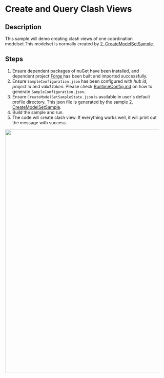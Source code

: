 # Create and Query Clash Views

## Description
This sample will demo creating clash views of one coordination modelset.This modelset is normally created by [2. CreateModelSetSample](./2.%20CreateModelSetSample.md).

## Steps
1. Ensure dependent packages of nuGet have been installed, and dependent project [Forge ](../samples/auxiliary/Forge) has been built and imported successfully. 
2. Ensure ` SampleConfiguration.json ` has been configured with _hub id_, _project id_ and _valid token_. Please check [RuntimeConfig.md](../RuntimeConfig.md) on how to generate ` SampleConfiguration.json `.
3. Ensure ` CreateModelSetSampleState.json ` is available in user's default profile directory. This json file is generated by the sample [2. CreateModelSetSample](./2.%20CreateModelSetSample.md).
4. Build the sample and run.
5. The code will create clash view. If everything works well, it will print out the message with success.

  <p align="center"><img src="./images/creaetview.png" width="800"></p>   

